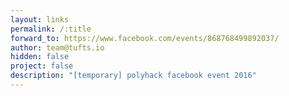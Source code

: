 ```yaml
---
layout: links
permalink: /:title
forward_to: https://www.facebook.com/events/868768499892037/
author: team@tufts.io
hidden: false
project: false
description: "[temporary] polyhack facebook event 2016"
---
```

